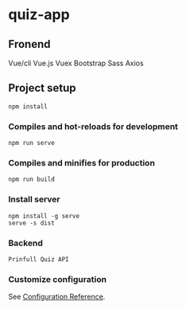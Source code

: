 # quiz-app

## Fronend
Vue/cli
Vue.js
Vuex
Bootstrap
Sass
Axios

## Project setup
```
npm install
```

### Compiles and hot-reloads for development
```
npm run serve
```

### Compiles and minifies for production
```
npm run build
```
### Install server
```
npm install -g serve
serve -s dist
```
### Backend
```
Prinfull Quiz API
```

### Customize configuration
See [Configuration Reference](https://cli.vuejs.org/config/).
